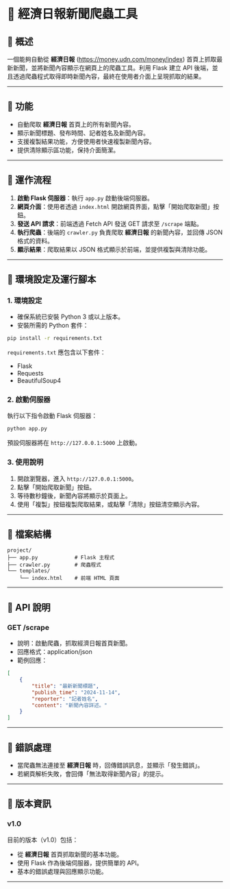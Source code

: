 # 📰 經濟日報新聞爬蟲工具

## 📌 概述

一個能夠自動從 **經濟日報** (https://money.udn.com/money/index) 首頁上抓取最新新聞，並將新聞內容顯示在網頁上的爬蟲工具。利用 Flask 建立 API 後端，並且透過爬蟲程式取得即時新聞內容，最終在使用者介面上呈現抓取的結果。

---

## 📌 功能

- 自動爬取 **經濟日報** 首頁上的所有新聞內容。
- 顯示新聞標題、發布時間、記者姓名及新聞內容。
- 支援複製結果功能，方便使用者快速複製新聞內容。
- 提供清除顯示區功能，保持介面簡潔。

---

## 📌 運作流程

1. **啟動 Flask 伺服器**：執行 `app.py` 啟動後端伺服器。
2. **網頁介面**：使用者透過 `index.html` 開啟網頁界面，點擊「開始爬取新聞」按鈕。
3. **發送 API 請求**：前端透過 Fetch API 發送 GET 請求至 `/scrape` 端點。
4. **執行爬蟲**：後端的 `crawler.py` 負責爬取 **經濟日報** 的新聞內容，並回傳 JSON 格式的資料。
5. **顯示結果**：爬取結果以 JSON 格式顯示於前端，並提供複製與清除功能。

---

## 📌 環境設定及運行腳本

### 1. **環境設定**

* 確保系統已安裝 Python 3 或以上版本。
* 安裝所需的 Python 套件：

```bash
pip install -r requirements.txt
```

`requirements.txt` 應包含以下套件：

* Flask
* Requests
* BeautifulSoup4

### 2. 啟動伺服器
執行以下指令啟動 Flask 伺服器：

```bash
python app.py
```

預設伺服器將在 `http://127.0.0.1:5000` 上啟動。

### 3. 使用說明
1. 開啟瀏覽器，進入 `http://127.0.0.1:5000`。
2. 點擊「開始爬取新聞」按鈕。
3. 等待數秒鐘後，新聞內容將顯示於頁面上。
4. 使用「複製」按鈕複製爬取結果，或點擊「清除」按鈕清空顯示內容。

---

## 📌 檔案結構

```
project/
├── app.py            # Flask 主程式
├── crawler.py        # 爬蟲程式
└── templates/
    └── index.html    # 前端 HTML 頁面
```

---

## 📌 API 說明

### GET /scrape

* 說明：啟動爬蟲，抓取經濟日報首頁新聞。
* 回應格式：application/json
* 範例回應：
```json
[
    {
        "title": "最新新聞標題",
        "publish_time": "2024-11-14",
        "reporter": "記者姓名",
        "content": "新聞內容詳述。"
    }
]
```

---

## 📌 錯誤處理

* 當爬蟲無法連接至 **經濟日報** 時，回傳錯誤訊息，並顯示「發生錯誤」。
* 若網頁解析失敗，會回傳「無法取得新聞內容」的提示。

---

## 📌 版本資訊

### v1.0

目前的版本（v1.0）包括：

* 從 **經濟日報** 首頁抓取新聞的基本功能。
* 使用 Flask 作為後端伺服器，提供簡單的 API。
* 基本的錯誤處理與回應顯示功能。

---